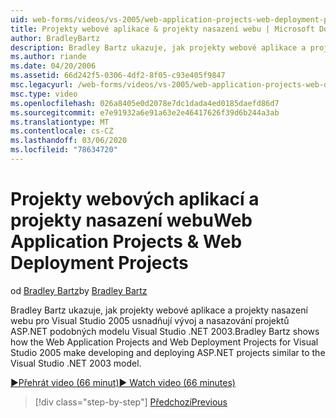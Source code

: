 ```yaml
---
uid: web-forms/videos/vs-2005/web-application-projects-web-deployment-projects
title: Projekty webové aplikace & projekty nasazení webu | Microsoft Docs
author: BradleyBartz
description: Bradley Bartz ukazuje, jak projekty webové aplikace a projekty nasazení webu pro Visual Studio 2005 usnadňují vývoj a nasazování projektů ASP.NET Simila...
ms.author: riande
ms.date: 04/20/2006
ms.assetid: 66d242f5-0306-4df2-8f05-c93e405f9847
msc.legacyurl: /web-forms/videos/vs-2005/web-application-projects-web-deployment-projects
msc.type: video
ms.openlocfilehash: 026a8405e0d2078e7dc1dada4ed0185daefd86d7
ms.sourcegitcommit: e7e91932a6e91a63e2e46417626f39d6b244a3ab
ms.translationtype: MT
ms.contentlocale: cs-CZ
ms.lasthandoff: 03/06/2020
ms.locfileid: "78634720"
---
```

# <a name="web-application-projects--web-deployment-projects"></a><span data-ttu-id="564b3-103">Projekty webových aplikací a projekty nasazení webu</span><span class="sxs-lookup"><span data-stu-id="564b3-103">Web Application Projects & Web Deployment Projects</span></span>

<span data-ttu-id="564b3-104">od [Bradley Bartz](https://github.com/BradleyBartz)</span><span class="sxs-lookup"><span data-stu-id="564b3-104">by [Bradley Bartz](https://github.com/BradleyBartz)</span></span>

<span data-ttu-id="564b3-105">Bradley Bartz ukazuje, jak projekty webové aplikace a projekty nasazení webu pro Visual Studio 2005 usnadňují vývoj a nasazování projektů ASP.NET podobných modelu Visual Studio .NET 2003.</span><span class="sxs-lookup"><span data-stu-id="564b3-105">Bradley Bartz shows how the Web Application Projects and Web Deployment Projects for Visual Studio 2005 make developing and deploying ASP.NET projects similar to the Visual Studio .NET 2003 model.</span></span>

[<span data-ttu-id="564b3-106">&#9654;Přehrát video (66 minut)</span><span class="sxs-lookup"><span data-stu-id="564b3-106">&#9654; Watch video (66 minutes)</span></span>](https://channel9.msdn.com/Blogs/ASP-NET-Site-Videos/web-application-projects-web-deployment-projects)

> [!div class="step-by-step"]
> [<span data-ttu-id="564b3-107">Předchozí</span><span class="sxs-lookup"><span data-stu-id="564b3-107">Previous</span></span>](web-deployment-projects.md)
